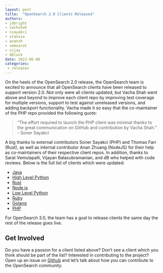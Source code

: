 ```yaml
---
layout: post
title:  "OpenSearch 2.0 Clients Released"
authors:
- jdbright
- vachshah
- ssayakci
- xtansia
- ananzh
- vemsarat
- vijay
- dblock
date: 2022-06-08
categories:
 - releases
---
```


On the heels of the OpenSearch 2.0 release, the OpenSearch team is excited to announce that all OpenSearch clients have been released to support version 2.0. Not only were all clients updated, but Vacha Shah went above and beyond to improve each client repo by improving test coverage for multiple versions, support to test against unreleased versions, and adding backport functionality. Vacha made it so easy that the co-maintainer of the PHP repo provided the following quote:

> "The effort required to launch the PHP client was minimal thanks to the great communication on GitHub and contribution by Vacha Shah." - Soner Sayakci

A big thanks to external contributors Soner Sayakci (PHP) and Thomas Farr (Rust), as well as internal contributor Anan Zhuang (NodeJS) for their help as co-maintainers of their respective client repos. In addition, thanks to Sarat Vemulapalli, Vijayan Balasubramanian, and dB who helped with code reviews. Below is the full list of clients which were updated:


* [Java](https://github.com/opensearch-project/opensearch-java)
* [High Level Python](https://github.com/opensearch-project/opensearch-dsl-py)
* [Rust](https://github.com/opensearch-project/opensearch-rs)
* [Node.js](https://github.com/opensearch-project/opensearch-js)
* [Low Level Python](https://github.com/opensearch-project/opensearch-py)
* [Ruby](https://github.com/opensearch-project/opensearch-ruby)
* [Golang](https://github.com/opensearch-project/opensearch-go)
* [PHP](https://github.com/opensearch-project/opensearch-php)


For OpenSearch 3.0, the team has a goal to release clients the same day the rest of the release goes live.

## Get Involved

Do you have a passion for a client listed above? Don’t see a client which you think should be part of the list? Interested in contributing to the project? Open up an issue on [Github](https://github.com/opensearch-project/opensearch-clients) and let’s talk about how you can contribute to the OpenSearch community.
